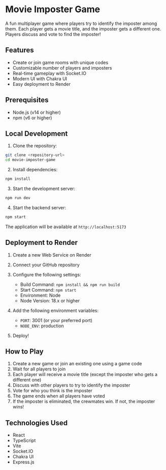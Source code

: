 # Movie Imposter Game

A fun multiplayer game where players try to identify the imposter among them. Each player gets a movie title, and the imposter gets a different one. Players discuss and vote to find the imposter!

## Features

- Create or join game rooms with unique codes
- Customizable number of players and imposters
- Real-time gameplay with Socket.IO
- Modern UI with Chakra UI
- Easy deployment to Render

## Prerequisites

- Node.js (v14 or higher)
- npm (v6 or higher)

## Local Development

1. Clone the repository:
```bash
git clone <repository-url>
cd movie-imposter-game
```

2. Install dependencies:
```bash
npm install
```

3. Start the development server:
```bash
npm run dev
```

4. Start the backend server:
```bash
npm start
```

The application will be available at `http://localhost:5173`

## Deployment to Render

1. Create a new Web Service on Render
2. Connect your GitHub repository
3. Configure the following settings:
   - Build Command: `npm install && npm run build`
   - Start Command: `npm start`
   - Environment: Node
   - Node Version: 18.x or higher

4. Add the following environment variables:
   - `PORT`: 3001 (or your preferred port)
   - `NODE_ENV`: production

5. Deploy!

## How to Play

1. Create a new game or join an existing one using a game code
2. Wait for all players to join
3. Each player will receive a movie title (except the imposter who gets a different one)
4. Discuss with other players to try to identify the imposter
5. Vote for who you think is the imposter
6. The game ends when all players have voted
7. If the imposter is eliminated, the crewmates win. If not, the imposter wins!

## Technologies Used

- React
- TypeScript
- Vite
- Socket.IO
- Chakra UI
- Express.js
